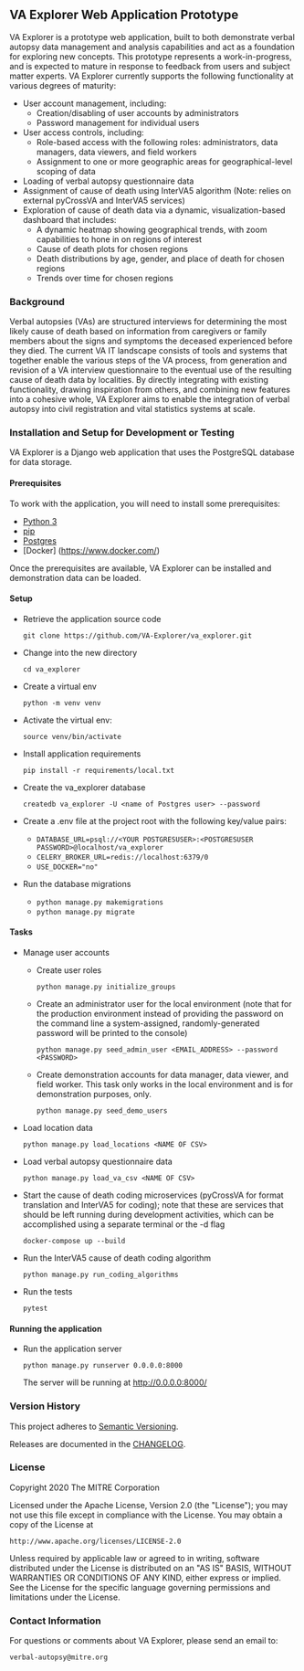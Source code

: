 ## VA Explorer Web Application Prototype

VA Explorer is a prototype web application, built to both demonstrate verbal autopsy data management and
analysis capabilities and act as a foundation for exploring new concepts. This prototype represents a
work-in-progress, and is expected to mature in response to feedback from users and subject matter experts.
VA Explorer currently supports the following functionality at various degrees of maturity:

* User account management, including:
  *  Creation/disabling of user accounts by administrators
  *  Password management for individual users
* User access controls, including:
  *  Role-based access with the following roles: administrators, data managers, data viewers,
  and field workers
  *  Assignment to one or more geographic areas for geographical-level scoping of data
* Loading of verbal autopsy questionnaire data
* Assignment of cause of death using InterVA5 algorithm (Note: relies on external pyCrossVA and
InterVA5 services)
* Exploration of cause of death data via a dynamic, visualization-based dashboard that includes:
  *  A dynamic heatmap showing geographical trends, with zoom capabilities to hone in on regions
  of interest
  *  Cause of death plots for chosen regions
  *  Death distributions by age, gender, and place of death for chosen regions
  *  Trends over time for chosen regions

### Background

Verbal autopsies (VAs) are structured interviews for determining the most likely cause of death based on
information from caregivers or family members about the signs and symptoms the deceased experienced before
they died. The current VA IT landscape consists of tools and systems that together enable the various
steps of the VA process, from generation and revision of a VA interview questionnaire to the eventual
use of the resulting cause of death data by localities. By directly integrating with existing
functionality, drawing inspiration from others, and combining new features into a cohesive whole,
VA Explorer aims to enable the integration of verbal autopsy into civil registration and vital
statistics systems at scale.

### Installation and Setup for Development or Testing

VA Explorer is a Django web application that uses the PostgreSQL database for data storage.

#### Prerequisites

To work with the application, you will need to install some prerequisites:

* [Python 3](https://www.python.org/downloads/)
* [pip](https://pypi.org/project/pip/)
* [Postgres](http://www.postgresql.org/)
* [Docker] (https://www.docker.com/)

Once the prerequisites are available, VA Explorer can be installed and demonstration data can be loaded.

#### Setup

* Retrieve the application source code

    `git clone https://github.com/VA-Explorer/va_explorer.git`

* Change into the new directory

    `cd va_explorer`

* Create a virtual env

    `python -m venv venv`

* Activate the virtual env:

    `source venv/bin/activate`

* Install application requirements

    `pip install -r requirements/local.txt`

* Create the va_explorer database

    `createdb va_explorer -U <name of Postgres user> --password`

* Create a .env file at the project root with the following key/value pairs:

    *  `DATABASE_URL=psql://<YOUR POSTGRESUSER>:<POSTGRESUSER PASSWORD>@localhost/va_explorer`
    *  `CELERY_BROKER_URL=redis://localhost:6379/0`
    *  `USE_DOCKER="no"`


* Run the database migrations
    * `python manage.py makemigrations`
    * `python manage.py migrate`

#### Tasks

* Manage user accounts

  * Create user roles

    `python manage.py initialize_groups`

  * Create an administrator user for the local environment (note that for the production environment instead of providing the password on the command line a system-assigned, randomly-generated password will be printed to the console)

    `python manage.py seed_admin_user <EMAIL_ADDRESS> --password <PASSWORD>`

  * Create demonstration accounts for data manager, data viewer, and field worker. This task
  only works in the local environment and is for demonstration purposes, only.

    `python manage.py seed_demo_users`

* Load location data

  `python manage.py load_locations <NAME OF CSV>`

* Load verbal autopsy questionnaire data

  `python manage.py load_va_csv <NAME OF CSV>`

* Start the cause of death coding microservices (pyCrossVA for format
  translation and InterVA5 for coding); note that these are services
  that should be left running during development activities, which can
  be accomplished using a separate terminal or the -d flag

  `docker-compose up --build`

* Run the InterVA5 cause of death coding algorithm

  `python manage.py run_coding_algorithms`

* Run the tests

    `pytest`

#### Running the application

* Run the application server

    `python manage.py runserver 0.0.0.0:8000`

    The server will be running at http://0.0.0.0:8000/

### Version History

This project adheres to [Semantic Versioning](http://semver.org/).

Releases are documented in the [CHANGELOG]().

### License

Copyright 2020 The MITRE Corporation

Licensed under the Apache License, Version 2.0 (the "License"); you may not use this file except in compliance with the License. You may obtain a copy of the License at

```
http://www.apache.org/licenses/LICENSE-2.0
```

Unless required by applicable law or agreed to in writing, software distributed under the License is distributed on an "AS IS" BASIS, WITHOUT WARRANTIES OR CONDITIONS OF ANY KIND, either express or implied. See the License for the specific language governing permissions and limitations under the License.

### Contact Information

For questions or comments about VA Explorer, please send an email to:

```
verbal-autopsy@mitre.org
```
